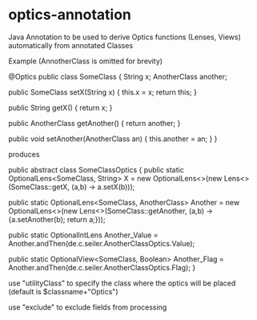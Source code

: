 # optics-annotation
Java Annotation to be used to derive Optics functions (Lenses, Views) automatically from annotated Classes

Example (AnnotherClass is omitted for brevity)

@Optics
public class SomeClass
{
  String x;
  AnotherClass another;
  
  public SomeClass setX(String x)
  {
    this.x = x;
    return this;
  }

  public String getX()
  {
    return x;
  }
  
  public AnotherClass getAnother()
  {
    return another;
  }
  
  public void setAnother(AnotherClass an)
  {
    this.another = an;
  }
}

produces

public abstract class SomeClassOptics {
  public static OptionalLens<SomeClass, String> X = new OptionalLens<>(new Lens<>(SomeClass::getX, (a,b) -> a.setX(b)));

  public static OptionalLens<SomeClass, AnotherClass> Another = new OptionalLens<>(new Lens<>(SomeClass::getAnother, (a,b) -> {a.setAnother(b); return a;}));

  public static OptionalIntLens<SomeClass> Another_Value = Another.andThen(de.c.seiler.AnotherClassOptics.Value);

  public static OptionalView<SomeClass, Boolean> Another_Flag = Another.andThen(de.c.seiler.AnotherClassOptics.Flag);
}

use "utilityClass" to specify the class where the optics will be placed (default is $classname+"Optics")

use "exclude" to exclude fields from processing
